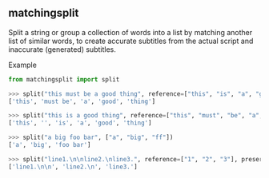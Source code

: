 ## matchingsplit

Split a string or group a collection of words into a list by matching another list of similar words, to create accurate subtitles from the actual script and inaccurate (generated) subtitles.

Example

```python
from matchingsplit import split

>>> split("this must be a good thing", reference=["this", "is", "a", "good", "thing"])
['this', 'must be', 'a', 'good', 'thing']

>>> split("this is a good thing", reference=["this", "must", "be", "a", "good", "thing"])
['this', '', 'is', 'a', 'good', 'thing']

>>> split("a big foo bar", ["a", "big", "ff"])
['a', 'big', 'foo bar']

>>> split("line1.\n\nline2.\nline3.", reference=["1", "2", "3"], preserve_newlines=True)
['line1.\n\n', 'line2.\n', 'line3.']
```

